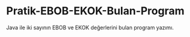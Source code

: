 # Pratik-EBOB-EKOK-Bulan-Program
Java ile iki sayının EBOB ve EKOK değerlerini bulan program yazımı.
